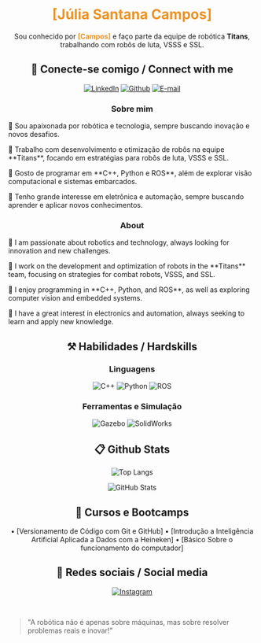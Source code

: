 <h1 align="center" style="color: #EB9326">[Júlia Santana Campos]</h1>
<p align="center">Sou conhecido por <b style="color: #EB9326">[Campos]</b> e faço parte da equipe de robótica <b>Titans</b>, trabalhando com robôs de luta, VSSS e SSL.</p>

<h2 align="center"> 🔌 Conecte-se comigo / Connect with me </h2>

<div align="center">

[![LinkedIn](https://img.shields.io/badge/LinkedIn-0077B5?style=for-the-badge&logo=linkedin&logoColor=white)](https://www.linkedin.com/in/júlia-santana-campos-b6649a279)
[![Github](https://img.shields.io/badge/Github-000?style=for-the-badge&logo=Github&logoColor=white)](https://github.com/camposs04)
[![E-mail](https://img.shields.io/badge/-Email-000?style=for-the-badge&logo=microsoft-outlook&logoColor=White)](mailto:julia.04.camposs@gmail.com)

</div>

<h3 align=center>Sobre mim</h3> 

<p>
🔹 Sou apaixonada por robótica e tecnologia, sempre buscando inovação e novos desafios.
</p>
<p>
🔹 Trabalho com desenvolvimento e otimização de robôs na equipe **Titans**, focando em estratégias para robôs de luta, VSSS e SSL.
</p>
<p>
🔹 Gosto de programar em **C++, Python e ROS**, além de explorar visão computacional e sistemas embarcados.
</p>
<p>
🔹 Tenho grande interesse em eletrônica e automação, sempre buscando aprender e aplicar novos conhecimentos.
</p>

<h3 align=center>About</h3> 

<p>
🔹 I am passionate about robotics and technology, always looking for innovation and new challenges.
</p>
<p>
🔹 I work on the development and optimization of robots in the **Titans** team, focusing on strategies for combat robots, VSSS, and SSL.
</p>
<p>
🔹 I enjoy programming in **C++, Python, and ROS**, as well as exploring computer vision and embedded systems.
</p>
<p>
🔹 I have a great interest in electronics and automation, always seeking to learn and apply new knowledge.
</p>

<h2 align="center"> ⚒️ Habilidades / Hardskills</h2>

<h3 align="center"> Linguagens </h3>

<div align="center">

![C++](https://img.shields.io/badge/C%2B%2B-00599C?style=for-the-badge&logo=c%2B%2B&logoColor=white)
![Python](https://img.shields.io/badge/python-3670A0?style=for-the-badge&logo=python&logoColor=ffdd54)
![ROS](https://img.shields.io/badge/ROS-22314E?style=for-the-badge&logo=ros&logoColor=white)
</div>

<h3 align="center"> Ferramentas e Simulação</h3>

<div align="center">

![Gazebo](https://img.shields.io/badge/Gazebo-000000?style=for-the-badge&logo=gazebo&logoColor=white)
![SolidWorks](https://img.shields.io/badge/SolidWorks-E2231A?style=for-the-badge&logo=solidworks&logoColor=white)
</div>

<h2 align="center"> 📋 Github Stats </h2>

<div align="center">

![Top Langs](https://github-readme-stats-git-masterrstaa-rickstaa.vercel.app/api/top-langs/?username=SEU-GITHUB&layout=donut&bg_color=353D41&border_color=123547&title_color=EB9326&text_color=FFF&)

![GitHub Stats](https://github-readme-stats.vercel.app/api?username=camposs04&theme=transparent&bg_color=353D41&border_color=123547&show_icons=true&icon_color=EB9326&title_color=EB9326&text_color=FFF&hide_title=true&hide=stars&rank_icon=github)
</div>

<h2 align="center"> 📖 Cursos e Bootcamps </h2>

<div align="center">
• [Versionamento de Código com Git e GitHub]
• [Introdução a Inteligência Artificial Aplicada a Dados com a Heineken]
• [Básico Sobre o funcionamento do computador]
</div>

<h2 align="center"> 📱 Redes sociais / Social media </h2>

<div align="center">

[![Instagram](https://img.shields.io/badge/-Instagram-%23E4405F?style=for-the-badge&logo=instagram&logoColor=white)](https://www.instagram.com/_.camposs_)
</div>

<br>

> "A robótica não é apenas sobre máquinas, mas sobre resolver problemas reais e inovar!"
